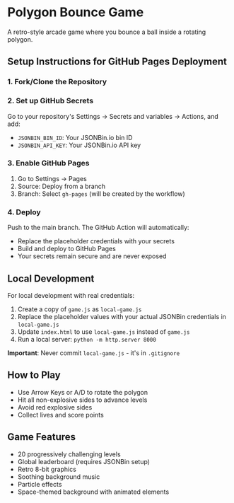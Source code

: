 # Polygon Bounce Game

A retro-style arcade game where you bounce a ball inside a rotating polygon.

## Setup Instructions for GitHub Pages Deployment

### 1. Fork/Clone the Repository

### 2. Set up GitHub Secrets
Go to your repository's Settings → Secrets and variables → Actions, and add:
- `JSONBIN_BIN_ID`: Your JSONBin.io bin ID
- `JSONBIN_API_KEY`: Your JSONBin.io API key

### 3. Enable GitHub Pages
1. Go to Settings → Pages
2. Source: Deploy from a branch
3. Branch: Select `gh-pages` (will be created by the workflow)

### 4. Deploy
Push to the main branch. The GitHub Action will automatically:
- Replace the placeholder credentials with your secrets
- Build and deploy to GitHub Pages
- Your secrets remain secure and are never exposed

## Local Development

For local development with real credentials:
1. Create a copy of `game.js` as `local-game.js`
2. Replace the placeholder values with your actual JSONBin credentials in `local-game.js`
3. Update `index.html` to use `local-game.js` instead of `game.js`
4. Run a local server: `python -m http.server 8000`

**Important**: Never commit `local-game.js` - it's in `.gitignore`

## How to Play

- Use Arrow Keys or A/D to rotate the polygon
- Hit all non-explosive sides to advance levels
- Avoid red explosive sides
- Collect lives and score points

## Game Features

- 20 progressively challenging levels
- Global leaderboard (requires JSONBin setup)
- Retro 8-bit graphics
- Soothing background music
- Particle effects
- Space-themed background with animated elements